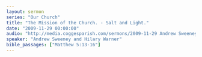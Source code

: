 ```yaml
---
layout: sermon
series: "Our Church"
title: "The Mission of the Church. - Salt and Light."
date: "2009-11-29 00:00:00"
audio: "http://media.coggesparish.com/sermons/2009-11-29 Andrew Sweeney and Hilary Warner.mp3"
speaker: "Andrew Sweeney and Hilary Warner"
bible_passages: ["Matthew 5:13-16"]
---
```

